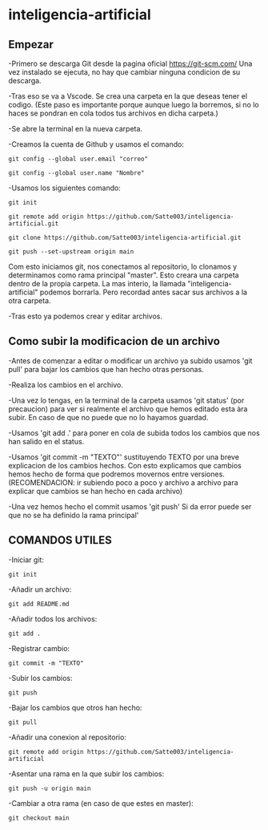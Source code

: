 # inteligencia-artificial

## Empezar

-Primero se descarga Git desde la pagina oficial https://git-scm.com/ Una vez instalado se ejecuta, no hay que cambiar ninguna condicion de su descarga.

-Tras eso se va a Vscode. Se crea una carpeta en la que deseas tener el codigo. (Este paso es importante porque aunque luego la borremos, si no lo haces se pondran en cola todos tus archivos en dicha carpeta.)

-Se abre la terminal en la nueva carpeta.

-Creamos la cuenta de Github y usamos el comando:

    git config --global user.email "correo"
    
    git config --global user.name "Nombre"

-Usamos los siguientes comando:

    git init

    git remote add origin https://github.com/Satte003/inteligencia-artificial.git

    git clone https://github.com/Satte003/inteligencia-artificial.git

    git push --set-upstream origin main

Com esto iniciamos git, nos conectamos al repositorio, lo clonamos y determinamos como rama principal "master". Esto creara una carpeta dentro de la propia carpeta. La mas interio, la llamada "inteligencia-artificial" podemos borrarla. Pero recordad antes sacar sus archivos a la otra carpeta.

-Tras esto ya podemos crear y editar archivos.


## Como subir la modificacion de un archivo

-Antes de comenzar a editar o modificar un archivo ya subido usamos 'git pull' para bajar los cambios que han hecho otras personas.

-Realiza los cambios en el archivo.

-Una vez lo tengas, en la terminal de la carpeta usamos 'git status' (por precaucion) para ver si realmente el archivo que hemos editado esta àra subir. En caso de que no puede que no lo hayamos guardad.

-Usamos 'git add .' para poner en cola de subida todos los cambios que nos han salido en el status.

-Usamos 'git commit -m "TEXTO"' sustituyendo TEXTO por una breve explicacion de los cambios hechos. Con esto explicamos que cambios hemos hecho de forma que podremos movernos entre versiones. 
(RECOMENDACION: ir subiendo poco a poco y archivo a archivo para explicar que cambios se han hecho en cada archivo)

-Una vez hemos hecho el commit usamos 'git push' Si da error puede ser que no se ha definido la rama principal'


## COMANDOS UTILES

-Iniciar git:

    git init

-Añadir un archivo: 

    git add README.md

-Añadir todos los archivos: 

    git add .

-Registrar cambio:  

    git commit -m "TEXTO"

-Subir los cambios: 

    git push

-Bajar los cambios que otros han hecho: 

    git pull

-Añadir una conexion al repositorio: 

    git remote add origin https://github.com/Satte003/inteligencia-artificial

-Asentar una rama en la que subir los cambios:  

    git push -u origin main

-Cambiar a otra rama (en caso de que estes en master):

    git checkout main